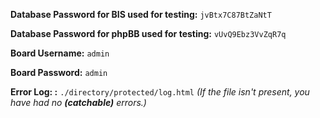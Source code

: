 **Database Password for BIS used for testing:** `jvBtx7C87BtZaNtT`

**Database Password for phpBB used for testing:** `vUvQ9Ebz3VvZqR7q`

**Board Username:** `admin`

**Board Password:** `admin`

**Error Log: :** `./directory/protected/log.html`
_(If the file isn't present, you have had no **(catchable)** errors.)_
